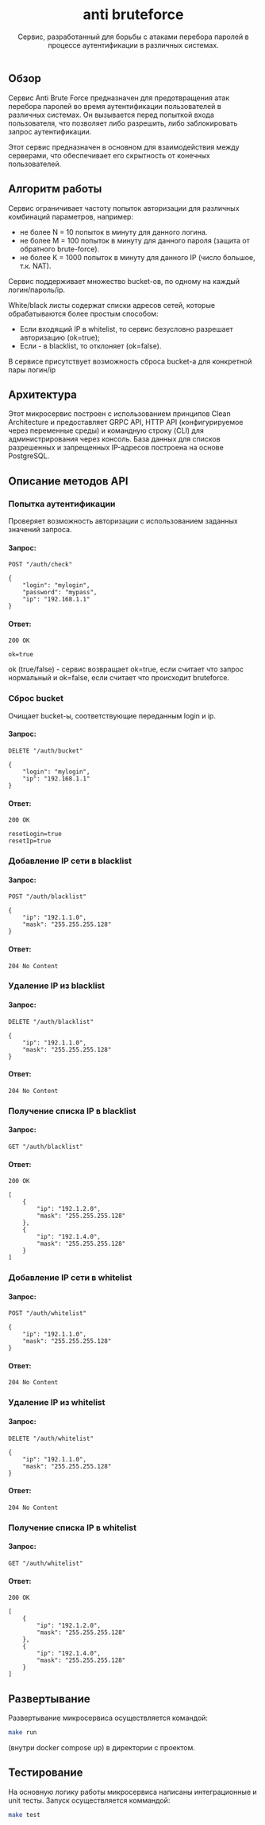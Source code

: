 
<h1 align="center">anti bruteforce</h1>

  <p align="center">
    Сервис, разработанный для борьбы с атаками перебора паролей в процессе аутентификации в различных системах.
    <br />
    <br />
  </p>


## Обзор
Сервис Anti Brute Force предназначен для предотвращения атак перебора паролей во время аутентификации пользователей в различных системах. Он вызывается перед попыткой входа пользователя, что позволяет либо разрешить, либо заблокировать запрос аутентификации.

Этот сервис предназначен в основном для взаимодействия между серверами, что обеспечивает его скрытность от конечных пользователей.


## Алгоритм работы
Сервис ограничивает частоту попыток авторизации для различных комбинаций параметров, например:

- не более N = 10 попыток в минуту для данного логина.
- не более M = 100 попыток в минуту для данного пароля (защита от обратного brute-force).
- не более K = 1000 попыток в минуту для данного IP (число большое, т.к. NAT).


Сервис поддерживает множество bucket-ов, по одному на каждый логин/пароль/ip.

White/black листы содержат списки адресов сетей, которые обрабатываются более простым способом:

- Если входящий IP в whitelist, то сервис безусловно разрешает авторизацию (ok=true);
- Если - в blacklist, то отклоняет (ok=false).

В сервисе присутствует возможность сброса bucket-а для конкретной пары логин/ip


## Архитектура
Этот микросервис построен с использованием принципов Clean Architecture и предоставляет GRPC API, HTTP API (конфигурируемое через переменные среды) и командную строку (CLI) для администрирования через консоль. База данных для списков разрешенных и запрещенных IP-адресов построена на основе PostgreSQL.



## Описание методов API

### Попытка аутентификации

Проверяет возможность авторизации с использованием заданных значений запроса.

#### Запрос:
```
POST "/auth/check"
```

```
{
    "login": "mylogin",
    "password": "mypass",
    "ip": "192.168.1.1"
}
```

#### Ответ:
```
200 OK
```
```
ok=true
```

ok (true/false) - сервис возвращает ok=true, если считает что запрос нормальный и ok=false, если считает что происходит bruteforce.


### Сброс bucket

Очищает bucket-ы, соответствующие переданным login и ip.

#### Запрос:
```
DELETE "/auth/bucket"
```

```
{
    "login": "mylogin",
    "ip": "192.168.1.1"
}
```

#### Ответ:
```
200 OK
```
```
resetLogin=true
resetIp=true
```


### Добавление IP сети в blacklist

#### Запрос:
```
POST "/auth/blacklist"
```

```
{
    "ip": "192.1.1.0",
    "mask": "255.255.255.128"
}
```

#### Ответ:
```
204 No Content
```

### Удаление IP из blacklist

#### Запрос:
```
DELETE "/auth/blacklist"
```

```
{
    "ip": "192.1.1.0",
    "mask": "255.255.255.128"
}
```

#### Ответ:
```
204 No Content
```

### Получение списка IP в blacklist

#### Запрос:
```
GET "/auth/blacklist"
```



#### Ответ:
```
200 OK
```
```
[
    {
        "ip": "192.1.2.0",
        "mask": "255.255.255.128"
    },
    {
        "ip": "192.1.4.0",
        "mask": "255.255.255.128"
    }
]
```

### Добавление IP сети в whitelist

#### Запрос:
```
POST "/auth/whitelist"
```

```
{
    "ip": "192.1.1.0",
    "mask": "255.255.255.128"
}
```

#### Ответ:
```
204 No Content
```

### Удаление IP из whitelist

#### Запрос:
```
DELETE "/auth/whitelist"
```

```
{
    "ip": "192.1.1.0",
    "mask": "255.255.255.128"
}
```

#### Ответ:
```
204 No Content
```

### Получение списка IP в whitelist

#### Запрос:
```
GET "/auth/whitelist"
```



#### Ответ:
```
200 OK
```
```
[
    {
        "ip": "192.1.2.0",
        "mask": "255.255.255.128"
    },
    {
        "ip": "192.1.4.0",
        "mask": "255.255.255.128"
    }
]
```



## Развертывание
Развертывание микросервиса осуществляется командой:
```bash
make run 
```
(внутри docker compose up) в директории с проектом.

## Тестирование
На основную логику работы микросервиса написаны интеграционные и unit тесты.
Запуск осуществляется коммандой:
```bash
make test 
```



